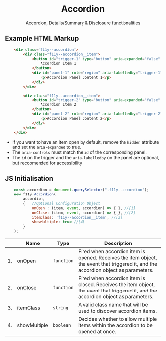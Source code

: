 <h1 align="center">Accordion</h1>
<p align="center">Accordion, Details/Summary & Disclosure functionalities</p>

## Example HTML Markup
```html
    <div class="f11y--accordion">
        <div class="f11y--accordion__item">
            <button id="trigger-1" type="button" aria-expanded="false" aria-controls="panel-1">
                Accordion Item 1
            </button>
            <div id="panel-1" role="region" aria-labelledby="trigger-1" hidden>
                <p>Accordion Panel Content 1</p>
            </div>
        </div>

        <div class="f11y--accordion__item">
            <button id="trigger-2" type="button" aria-expanded="false" aria-controls="panel-2" >
                Accordion Item 2
            </button>
            <div id="panel-2" role="region" aria-labelledby="trigger-2" hidden>
                <p>Accordion Panel Content 2</p>
            </div>
        </div>
    </div>
```
* If you want to have an item open by default, remove the `hidden` attribute and set the `aria-expanded` to true.
* The `aria-controls` must match the `id` of the corresponding panel. 
* The `id` on the trigger and the `aria-labelledby` on the panel are optional, but reccomended for accessibility


## JS Initialisation
```js
    const accordion = document.querySelector(".f11y--accordion");
    new f11y.Accordion(
        accordion,
        {   //Optional Configuration Object
            onOpen : (item, event, accordion) => { }, //[1]
            onClose: (item, event, accordion) => { }, //[2]
            itemClass: 'f11y--accordion__item', //[3]
            showMultiple: true //[4]
        }
    );
```
|  | Name | Type | Description |
|---|---|---|---|
| 1. | onOpen | `function` | Fired when accordion item is opened. Receives the item object, the event that triggered it, and the accordion object as parameters. |
| 2. | onClose | `function` | Fired when accordion item is closed. Receives the item object, the event that triggered it, and the accordion object as parameters. |
| 3. | itemClass | `string` | A valid class name that will be used to discover accordion items. |
| 4. | showMultiple | `boolean` | Decides whether to allow multiple items within the accordion to be opened at once. |